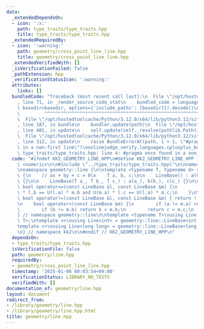 ```yaml
---
data:
  _extendedDependsOn:
  - icon: ':x:'
    path: type_traits/type_traits.hpp
    title: type_traits/type_traits.hpp
  _extendedRequiredBy:
  - icon: ':warning:'
    path: geometry/cross_point_line_line.hpp
    title: geometry/cross_point_line_line.hpp
  _extendedVerifiedWith: []
  _isVerificationFailed: false
  _pathExtension: hpp
  _verificationStatusIcon: ':warning:'
  attributes:
    links: []
  bundledCode: "Traceback (most recent call last):\n  File \"/opt/hostedtoolcache/Python/3.12.0/x64/lib/python3.12/site-packages/onlinejudge_verify/documentation/build.py\"\
    , line 71, in _render_source_code_stat\n    bundled_code = language.bundle(stat.path,\
    \ basedir=basedir, options={'include_paths': [basedir]}).decode()\n          \
    \         ^^^^^^^^^^^^^^^^^^^^^^^^^^^^^^^^^^^^^^^^^^^^^^^^^^^^^^^^^^^^^^^^^^^^^^^^^^^^^^^^^\n\
    \  File \"/opt/hostedtoolcache/Python/3.12.0/x64/lib/python3.12/site-packages/onlinejudge_verify/languages/cplusplus.py\"\
    , line 187, in bundle\n    bundler.update(path)\n  File \"/opt/hostedtoolcache/Python/3.12.0/x64/lib/python3.12/site-packages/onlinejudge_verify/languages/cplusplus_bundle.py\"\
    , line 401, in update\n    self.update(self._resolve(pathlib.Path(included), included_from=path))\n\
    \  File \"/opt/hostedtoolcache/Python/3.12.0/x64/lib/python3.12/site-packages/onlinejudge_verify/languages/cplusplus_bundle.py\"\
    , line 312, in update\n    raise BundleErrorAt(path, i + 1, \"#pragma once found\
    \ in a non-first line\")\nonlinejudge_verify.languages.cplusplus_bundle.BundleErrorAt:\
    \ type_traits/type_traits.hpp: line 4: #pragma once found in a non-first line\n"
  code: "#ifndef KK2_GEOMETRY_LINE_HPP\n#define KK2_GEOMETRY_LINE_HPP 1\n\n#include\
    \ <numeric>\n\n#include \"../type_traits/type_traits.hpp\"\n\nnamespace kk2 {\n\
    \nnamespace geometry::line {\n\ntemplate <typename T, typename U> struct LineBase\
    \ {\n    // ax + by + c = 0\n    T a, b, c;\n\n    LineBase() : a(0), b(0), c(0)\
    \ {}\n\n    LineBase(T a_, T b_, T c_) : a(a_), b(b_), c(c_) {}\n\n    friend\
    \ bool operator==(const LineBase &l, const LineBase &m) {\n        return U(m.a)\
    \ * l.b == U(l.a) * m.b and U(m.a) * l.c == U(l.a) * m.c;\n    }\n\n    friend\
    \ bool operator!=(const LineBase &l, const LineBase &m) { return !(l == m); }\n\
    \n    bool operator<(const LineBase &m) {\n        if (a != m.a) return a < m.a;\n\
    \        if (b != m.b) return b < m.b;\n        return c < m.c;\n    }\n};\n\n\
    } // namespace geometry::line\n\ntemplate <typename T>\nusing Line = geometry::line::LineBase<T,\
    \ T>;\ntemplate <>\nusing Line<int> = geometry::line::LineBase<int, long long>;\n\
    template <>\nusing Line<long long> = geometry::line::LineBase<long long, __int128_t>;\n\
    \n} // namespace kk2\n\n#endif // KK2_GEOMETRY_LINE_HPP\n"
  dependsOn:
  - type_traits/type_traits.hpp
  isVerificationFile: false
  path: geometry/line.hpp
  requiredBy:
  - geometry/cross_point_line_line.hpp
  timestamp: '2025-01-06 00:03:54+09:00'
  verificationStatus: LIBRARY_NO_TESTS
  verifiedWith: []
documentation_of: geometry/line.hpp
layout: document
redirect_from:
- /library/geometry/line.hpp
- /library/geometry/line.hpp.html
title: geometry/line.hpp
---
```


